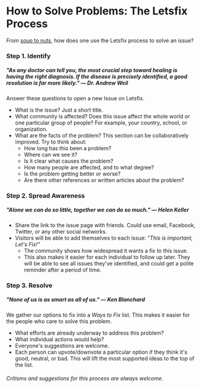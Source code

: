 # How to Solve Problems: The Letsfix Process

From [soup to nuts](http://en.wikipedia.org/wiki/Soup_to_nuts), how does one use the Letsfix process to solve an issue?

### Step 1. Identify
##### "As any doctor can tell you, the most crucial step toward healing is having the right diagnosis. If the disease is precisely identified, a good resolution is far more likely." — Dr. Andrew Weil
Answer these questions to open a new Issue on Letsfix.
  * What is the issue? Just a short title.
  * What community is affected? Does this issue affect the whole world or one particular group of people? For example, your country, school, or organization.
  * What are the facts of the problem? This section can be collaboratively improved. Try to think about:
    * How long has this been a problem?
    * Where can we see it?
    * Is it clear what causes the problem?
    * How many people are affected, and to what degree?
    * Is the problem getting better or worse?
    * Are there other references or written articles about the problem?

### Step 2. Spread Awareness
##### "Alone we can do so little, together we can do so much." — Helen Keller
  * Share the link to the issue page with friends. Could use email, Facebook, Twitter, or any other social networks.
  * Visitors will be able to add themselves to each issue: *"This is important, Let's Fix!"*
    * The community shows how widespread it wants a fix to this issue.
    * This also makes it easier for each individual to follow up later. They will be able to see all issues they've identified, and could get a polite reminder after a period of time.

### Step 3. Resolve
##### "None of us is as smart as all of us." — Ken Blanchard
We gather our options to fix into a *Ways to Fix* list. This makes it easier for the people who care to solve this problem.
  * What efforts are already underway to address this problem?
  * What individual actions would help?
  * Everyone's suggestions are welcome.
  * Each person can upvote/downvote a particular option if they think it's good, neutral, or bad. This will lift the most supported ideas to the top of the list.


######  Critisms and suggestions for this process are always welcome.
